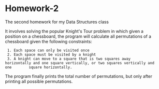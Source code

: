 # Homework-2
The second homework for my Data Structures class

It involves solving the popular Knight's Tour problem in which given a position on a chessboard, the program will calculate all permutations of a chessboard given the following constraints:

     1. Each space can only be visited once
     2. Each space must be visited by a knight
     3. A knight can move to a square that is two squares away horizontally and one square vertically, or two squares vertically and one        square horizontally.
     
The program finally prints the total number of permutations, but only after printing all possible permutations.
